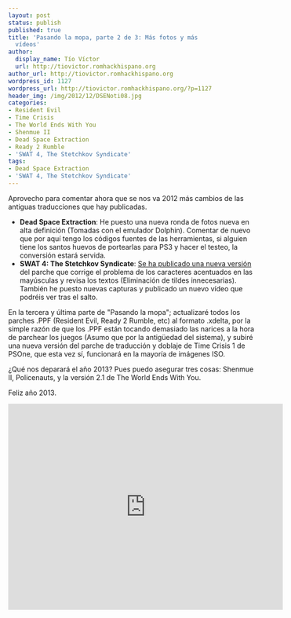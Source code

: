 ```yaml
---
layout: post
status: publish
published: true
title: 'Pasando la mopa, parte 2 de 3: Más fotos y más
  vídeos'
author:
  display_name: Tío Víctor
  url: http://tiovictor.romhackhispano.org
author_url: http://tiovictor.romhackhispano.org
wordpress_id: 1127
wordpress_url: http://tiovictor.romhackhispano.org/?p=1127
header_img: /img/2012/12/DSENoti08.jpg
categories:
- Resident Evil
- Time Crisis
- The World Ends With You
- Shenmue II
- Dead Space Extraction
- Ready 2 Rumble
- 'SWAT 4, The Stetchkov Syndicate'
tags:
- Dead Space Extraction
- 'SWAT 4, The Stetchkov Syndicate'
---
```

Aprovecho para comentar ahora que se nos va 2012 más cambios de las antiguas 
traducciones que hay publicadas.

- **Dead Space Extraction**: He puesto una nueva ronda de fotos nueva en alta 
definición (Tomadas con el emulador Dolphin). Comentar de nuevo que por aquí 
tengo los códigos fuentes de las herramientas, si alguien tiene los santos 
huevos de portearlas para PS3 y hacer el testeo, la conversión estará servida.  
- **SWAT 4: The Stetchkov Syndicate**: 
<a href="http://tiovictor.romhackhispano.org/swat4-the-stetchkov-syndicate/" target="_blank">Se 
ha publicado una nueva versión</a> del parche que corrige el problema de los 
caracteres acentuados en las mayúsculas y revisa los textos (Eliminación de tildes 
innecesarias). También he puesto nuevas capturas y publicado un nuevo vídeo que 
podréis ver tras el salto.

En la tercera y última parte de "Pasando la mopa"; actualizaré todos los parches .PPF 
(Resident Evil, Ready 2 Rumble, etc) al formato .xdelta, por la simple razón de que 
los .PPF están tocando demasiado las narices a la hora de parchear los juegos (Asumo 
que por la antigüedad del sistema), y subiré una nueva versión del parche de traducción 
y doblaje de Time Crisis 1 de PSOne, que esta vez sí, funcionará en la mayoría de 
imágenes ISO.

¿Qué nos deparará el año 2013? Pues puedo asegurar tres cosas: Shenmue II, Policenauts, 
y la versión 2.1 de The World Ends With You.

Feliz año 2013.

<!--more-->


<center><iframe src="http://www.youtube.com/embed/CrarQ3syDo8" height="420" width="560" allowfullscreen="" frameborder="0"></iframe></center>
